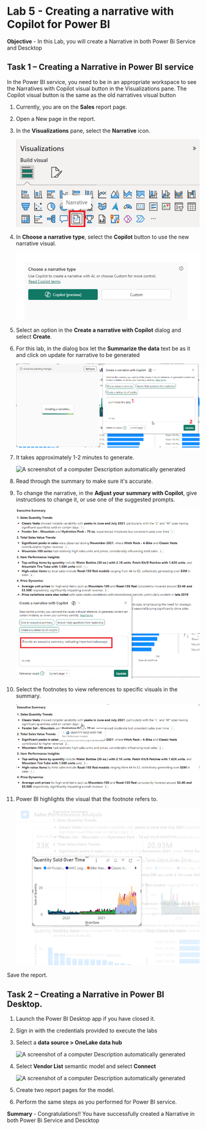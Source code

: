 # Lab 5 - Creating a narrative with Copilot for Power BI

**Objective** - In this Lab, you will create a Narrative in both Power Bi Service and Descktop

## Task 1 – Creating a Narrative in Power BI service

In the Power BI service, you need to be in an appropriate workspace to
see the Narratives with Copilot visual button in the Visualizations
pane. The Copilot visual button is the same as the old narratives visual
button


1. Currently, you are on the **Sales** report page.

2.  Open a New page in the report.

3.  In the **Visualizations** pane, select the **Narrative** icon.

    ![](./media/media5/image3.png)

4.  In **Choose a narrative type**, select the **Copilot** button to use
    the new narrative visual.

    ![](./media/media5/image4.png)

5.  Select an option in the **Create a narrative with Copilot** dialog
    and select **Create**.

6.  For this lab, in the dialog box let the **Summarize the data** text
    be as it and click on update for narrative to be generated

    ![](./media/media5/image5.png)

7.  It takes approximately 1-2 minutes to generate.

    ![A screenshot of a computer Description automatically
generated](./media/media5/image6.png)

8.  Read through the summary to make sure it's accurate.

9.  To change the narrative, in the **Adjust your summary with
    Copilot**, give instructions to change it, or use one of the
    suggested prompts.

    ![](./media/media5/image7.png)

10. Select the footnotes to view references to specific visuals in the
    summary.

    ![](./media/media5/image8.png)

11. Power BI highlights the visual that the footnote refers to.

    ![](./media/media5/image9.png)

Save the report.

## Task 2 – Creating a Narrative in Power BI Desktop.

1.  Launch the Power BI Desktop app if you have closed it.

2.  Sign in with the credentials provided to execute the labs

3.  Select a **data source \> OneLake data hub**

    ![A screenshot of a computer Description automatically
generated](./media/media5/image10.png)

4.  Select **Vendor List** semantic model and select **Connect**

    ![A screenshot of a computer Description automatically
generated](./media/media5/image11.png)

5.  Create two report pages for the model.

6.  Perform the same steps as you performed for Power BI service.


**Summary** - Congratulations!! You have successfully created a Narrative in both Power Bi Service and Descktop